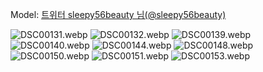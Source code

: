 ﻿---
dddd: 2024.08.17 팝콘 토
nickname: sleepy56beauty
sns_type: x
sns_id: sleepy56beauty
---

<a name="sleepy56beauty"></a>
Model: <a href="https://x.com/sleepy56beauty" target="_blank">트위터 sleepy56beauty 님(@sleepy56beauty)</a>

![DSC00131.webp](/assets/img/2024/08-17/아람/DSC00131.webp)
![DSC00132.webp](/assets/img/2024/08-17/아람/DSC00132.webp)
![DSC00139.webp](/assets/img/2024/08-17/아람/DSC00139.webp)
![DSC00140.webp](/assets/img/2024/08-17/아람/DSC00140.webp)
![DSC00144.webp](/assets/img/2024/08-17/아람/DSC00144.webp)
![DSC00148.webp](/assets/img/2024/08-17/아람/DSC00148.webp)
![DSC00150.webp](/assets/img/2024/08-17/아람/DSC00150.webp)
![DSC00151.webp](/assets/img/2024/08-17/아람/DSC00151.webp)
![DSC00153.webp](/assets/img/2024/08-17/아람/DSC00153.webp)